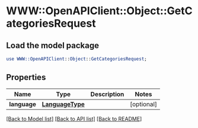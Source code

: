 # WWW::OpenAPIClient::Object::GetCategoriesRequest

## Load the model package
```perl
use WWW::OpenAPIClient::Object::GetCategoriesRequest;
```

## Properties
Name | Type | Description | Notes
------------ | ------------- | ------------- | -------------
**language** | [**LanguageType**](LanguageType.md) |  | [optional] 

[[Back to Model list]](../README.md#documentation-for-models) [[Back to API list]](../README.md#documentation-for-api-endpoints) [[Back to README]](../README.md)


